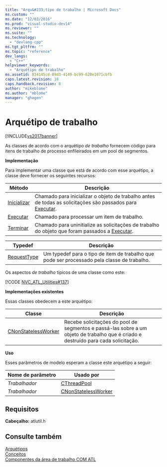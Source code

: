 ```yaml
---
title: "Arqu&#233;tipo de trabalho | Microsoft Docs"
ms.custom: ""
ms.date: "12/03/2016"
ms.prod: "visual-studio-dev14"
ms.reviewer: ""
ms.suite: ""
ms.technology: 
  - "devlang-cpp"
ms.tgt_pltfrm: ""
ms.topic: "reference"
dev_langs: 
  - "C++"
helpviewer_keywords: 
  - "Arquétipo de trabalho"
ms.assetid: 834145cd-09d3-4149-bc99-620e1871cbfb
caps.latest.revision: 16
caps.handback.revision: 8
author: "mikeblome"
ms.author: "mblome"
manager: "ghogen"
---
```

# Arqu&#233;tipo de trabalho
[!INCLUDE[vs2017banner](../../assembler/inline/includes/vs2017banner.md)]

As classes de acordo com o arquétipo *de trabalho* fornecem código para itens de trabalho de processo enfileirados em um pool de segmentos.  
  
 **Implementação**  
  
 Para implementar uma classe que está de acordo com esse arquétipo, a classe deve fornecer os seguintes recursos:  
  
|Método|Descrição|  
|------------|---------------|  
|[Inicializar](../Topic/WorkerArchetype::Initialize.md)|Chamado para inicializar o objeto de trabalho antes de todas as solicitações são passados para [Executar](../Topic/WorkerArchetype::Execute.md).|  
|[Executar](../Topic/WorkerArchetype::Execute.md)|Chamado para processar um item de trabalho.|  
|[Terminar](../Topic/WorkerArchetype::Terminate.md)|Chamado para uninitialize as solicitações de trabalho do objeto que foram passados a [Executar](../Topic/WorkerArchetype::Execute.md).|  
  
|Typedef|Descrição|  
|-------------|---------------|  
|[RequestType](../Topic/WorkerArchetype::RequestType.md)|Um typedef para o tipo de item de trabalho que pode ser processado pela classe de trabalho.|  
  
 Os aspectos *de trabalho* típicos de uma classe como este:  
  
 [!CODE [NVC_ATL_Utilities#137](../CodeSnippet/VS_Snippets_Cpp/NVC_ATL_Utilities#137)]  
  
 **Implementações existentes**  
  
 Essas classes obedecem a este arquétipo:  
  
|Classe|Descrição|  
|------------|---------------|  
|[CNonStatelessWorker](../Topic/CNonStatelessWorker%20Class.md)|Recebe solicitações do pool de segmentos e passá\-las sobre a um objeto de trabalho que é criado e destruído para cada solicitação.|  
  
 **Uso**  
  
 Esses parâmetros de modelo esperam a classe este arquétipo a seguir:  
  
|Nome de parâmetro|Usado por|  
|-----------------------|---------------|  
|*Trabalhador*|[CThreadPool](../Topic/CThreadPool%20Class.md)|  
|*Trabalhador*|[CNonStatelessWorker](../Topic/CNonStatelessWorker%20Class.md)|  
  
## Requisitos  
 **Cabeçalho:** atlutil.h  
  
## Consulte também  
 [Arquétipos](../../atl/reference/atl-archetypes.md)   
 [Conceitos](../../atl/active-template-library-atl-concepts.md)   
 [Componentes da área de trabalho COM ATL](../../atl/atl-com-desktop-components.md)